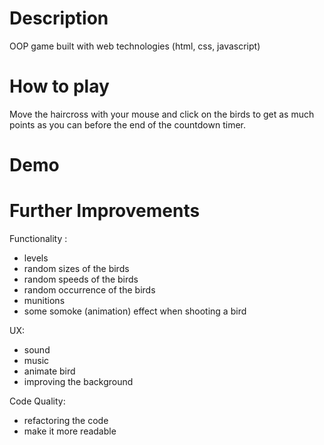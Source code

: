 # Description

OOP game built with web technologies (html, css, javascript)

# How to play

Move the haircross with your mouse and click on the birds to get as much points as you can before the end of the countdown timer.

# Demo




# Further Improvements

Functionality : 

- levels
- random sizes of the birds
- random speeds of the birds
- random occurrence of the birds
- munitions
- some somoke (animation) effect when shooting a bird

UX: 

- sound
- music
- animate bird
- improving the background


Code Quality: 

- refactoring the code
- make it more readable

